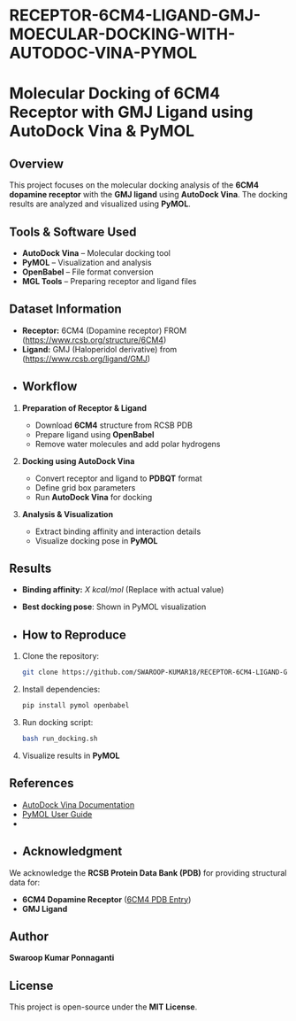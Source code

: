 # RECEPTOR-6CM4-LIGAND-GMJ-MOECULAR-DOCKING-WITH-AUTODOC-VINA-PYMOL
# Molecular Docking of 6CM4 Receptor with GMJ Ligand using AutoDock Vina & PyMOL

## Overview
This project focuses on the molecular docking analysis of the **6CM4 dopamine receptor** with the **GMJ ligand** using **AutoDock Vina**. The docking results are analyzed and visualized using **PyMOL**.

## Tools & Software Used
- **AutoDock Vina** – Molecular docking tool
- **PyMOL** – Visualization and analysis
- **OpenBabel** – File format conversion
- **MGL Tools** – Preparing receptor and ligand files

## Dataset Information
- **Receptor:** 6CM4 (Dopamine receptor) FROM  (https://www.rcsb.org/structure/6CM4)
- **Ligand:** GMJ (Haloperidol derivative) from (https://www.rcsb.org/ligand/GMJ)
- ## Workflow
1. **Preparation of Receptor & Ligand**
   - Download **6CM4** structure from RCSB PDB
   - Prepare ligand using **OpenBabel**
   - Remove water molecules and add polar hydrogens

2. **Docking using AutoDock Vina**
   - Convert receptor and ligand to **PDBQT** format
   - Define grid box parameters
   - Run **AutoDock Vina** for docking

3. **Analysis & Visualization**
   - Extract binding affinity and interaction details
   - Visualize docking pose in **PyMOL**

## Results
- **Binding affinity:** _X kcal/mol_ (Replace with actual value)
- **Best docking pose**: Shown in PyMOL visualization

- ## How to Reproduce
1. Clone the repository:
   ```bash
   git clone https://github.com/SWAROOP-KUMAR18/RECEPTOR-6CM4-LIGAND-GMJ-MOECULAR-DOCKING-WITH-AUTODOC-VINA-PYMOL.git
   ```
2. Install dependencies:
   ```bash
   pip install pymol openbabel
   ```
3. Run docking script:
   ```bash
   bash run_docking.sh
   ```
4. Visualize results in **PyMOL**

## References
- [AutoDock Vina Documentation](http://vina.scripps.edu/)
- [PyMOL User Guide](https://pymol.org/)
- 
- ## Acknowledgment
We acknowledge the **RCSB Protein Data Bank (PDB)** for providing structural data for:
- **6CM4 Dopamine Receptor** ([6CM4 PDB Entry](https://www.rcsb.org/structure/6CM4))
- **GMJ Ligand**

## Author
**Swaroop Kumar Ponnaganti**

## License
This project is open-source under the **MIT License**.

